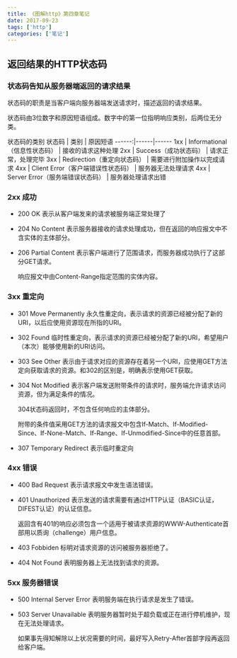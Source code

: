 ```yaml
---
title: 《图解http》第四章笔记
date: 2017-09-23
tags: ['http']
categories: ['笔记']
---
```

## 返回结果的HTTP状态码
### 状态码告知从服务器端返回的请求结果
状态码的职责是当客户端向服务器端发送请求时，描述返回的请求结果。

状态码由3位数字和原因短语组成。数字中的第一位指明响应类别，后两位无分类。

状态码的类别
状态码 | 类别 | 原因短语
------:|------|------
1xx   | Informational（信息性状态码） | 接收的请求这种处理
2xx   | Success（成功状态码） | 请求正常，处理完毕
3xx   | Redirection（重定向状态码） | 需要进行附加操作以完成请求
4xx   | Client Error（客户端错误性状态码） | 服务器无法处理请求
4xx   | Server Error（服务端错误状态码） | 服务器处理请求出错
### 2xx 成功
* 200 OK
    表示从客户端发来的请求被服务端正常处理了
* 204 No Content
    表示服务器接收的请求处理成功，但在返回的响应报文中不含实体的主体部分。
* 206 Partial Content
    表示客户端进行了范围请求，而服务器成功执行了这部分GET请求。

    响应报文中由Content-Range指定范围的实体内容。
### 3xx 重定向
* 301 Move Permanently
    永久性重定向，表示请求的资源已经被分配了新的URI，以后应使用资源现在所指的URI。
* 302 Found
    临时性重定向，表示请求的资源已经被分配了新的URI，希望用户（本次）能够使用新的URI访问。
* 303 See Other
    表示由于请求对应的资源存在着另一个URI，应使用GET方法定向获取请求的资源。和302的区别是，明确表示使用GET获取。
* 304 Not Modified
    表示客户端发送附带条件的请求时，服务端允许请求访问资源，但为满足条件的情况。

    304状态码返回时，不包含任何响应的主体部分。
    
    附带的条件值采用GET方法的请求报文中包含If-Match、If-Modified-Since、If-None-Match、If-Range、If-Unmodified-Since中的任意首部。
* 307 Temporary Redirect
    表示临时重定向
### 4xx 错误
* 400 Bad Request
    表示请求报文中发生语法错误。
* 401 Unauthorized
    表示发送的请求需要有通过HTTP认证（BASIC认证， DIFEST认证）的认证信息。

    返回含有401的响应必须包含一个适用于被请求资源的WWW-Authenticate首部用以质询（challenge）用户信息。
* 403 Fobbiden
    标明对请求资源的访问被服务器拒绝了。
* 404 Not Found
    表明服务器上无法找到请求的资源。
### 5xx 服务器错误
* 500 Internal Server Error
    表明服务端在执行请求是发生了错误。
* 503 Server Unavailable
    表明服务器暂时处于超负载或正在进行停机维护，现在无法处理请求。

    如果事先得知解除以上状况需要的时间，最好写入Retry-After首部字段再返回给客户端。
